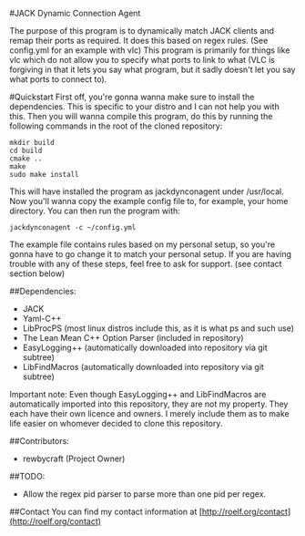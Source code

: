 #JACK Dynamic Connection Agent

The purpose of this program is to dynamically match JACK clients and remap their ports as required.
It does this based on regex rules. (See config.yml for an example with vlc)
This program is primarily for things like vlc which do not allow you to specify what ports to link to what (VLC is forgiving in that it lets you say what program, but it sadly doesn't let you say what ports to connect to).

#Quickstart
First off, you're gonna wanna make sure to install the dependencies. This is specific to your distro and I can not help you with this.
Then you will wanna compile this program, do this by running the following commands in the root of the cloned repository:
````
mkdir build
cd build
cmake ..
make
sudo make install
````
This will have installed the program as jackdynconagent under /usr/local.
Now you'll wanna copy the example config file to, for example, your home directory.
You can then run the program with:
````
jackdynconagent -c ~/config.yml
````
The example file contains rules based on my personal setup, so you're gonna have to go change it to match your personal setup.
If you are having trouble with any of these steps, feel free to ask for support. (see contact section below)


##Dependencies:
- JACK
- Yaml-C++
- LibProcPS (most linux distros include this, as it is what ps and such use)
- The Lean Mean C++ Option Parser (included in repository)
- EasyLogging++ (automatically downloaded into repository via git subtree)
- LibFindMacros (automatically downloaded into repository via git subtree)

Important note: Even though EasyLogging++ and LibFindMacros are automatically imported into this repository, they are not my property. They each have their own licence and owners. I merely include them as to make life easier on whomever decided to clone this repository.

##Contributors:
- rewbycraft (Project Owner)

##TODO:
- Allow the regex pid parser to parse more than one pid per regex.

##Contact
You can find my contact information at [http://roelf.org/contact](http://roelf.org/contact)
